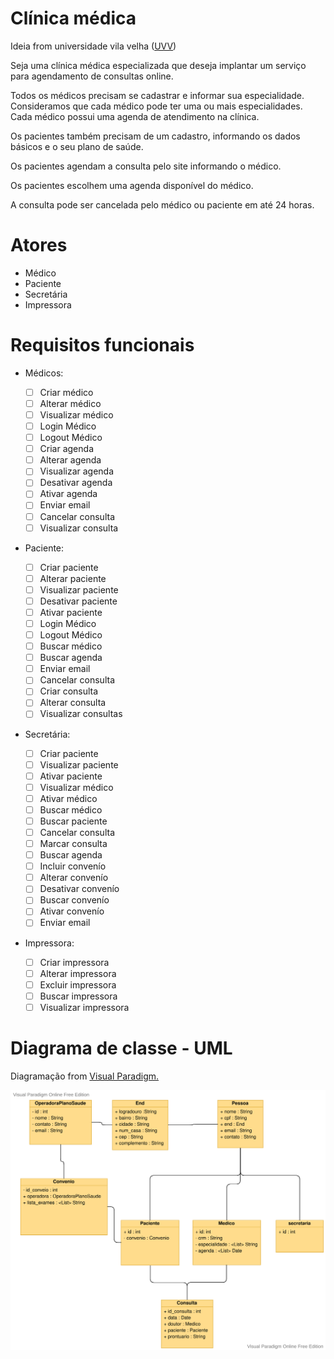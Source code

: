 # Clínica médica

Ideia from universidade vila velha ([UVV](https://www.uvv.br))

Seja uma clínica médica especializada que deseja implantar um serviço para agendamento de consultas online.

Todos os médicos precisam se cadastrar e informar sua especialidade. Consideramos que cada médico pode ter uma ou mais especialidades. Cada médico possui uma agenda de atendimento na clínica.

Os pacientes também precisam de um cadastro, informando os dados básicos e o seu plano de saúde.

Os pacientes agendam a consulta pelo site informando o médico.

Os pacientes escolhem uma agenda disponível do médico.

A consulta pode ser cancelada pelo médico ou paciente em até 24 horas.

 # Atores
 
 - Médico
 - Paciente
 - Secretária
 - Impressora

 # Requisitos funcionais

- Médicos:

    - [ ] Criar médico
    - [ ] Alterar médico
    - [ ] Visualizar médico
    - [ ] Login Médico
    - [ ] Logout Médico
    - [ ] Criar agenda
    - [ ] Alterar agenda
    - [ ] Visualizar agenda
    - [ ] Desativar agenda
    - [ ] Ativar agenda
    - [ ] Enviar email
    - [ ] Cancelar consulta
    - [ ] Visualizar consulta

- Paciente:

    - [ ] Criar paciente
    - [ ] Alterar paciente
    - [ ] Visualizar paciente
    - [ ] Desativar paciente
    - [ ] Ativar paciente
    - [ ] Login Médico
    - [ ] Logout Médico
    - [ ] Buscar médico
    - [ ] Buscar agenda
    - [ ] Enviar email
    - [ ] Cancelar consulta
    - [ ] Criar consulta
    - [ ] Alterar consulta
    - [ ] Visualizar consultas

- Secretária:
    
    - [ ] Criar paciente
    - [ ] Visualizar paciente
    - [ ] Ativar paciente
    - [ ] Visualizar médico
    - [ ] Ativar médico
    - [ ] Buscar médico
    - [ ] Buscar paciente
    - [ ] Cancelar consulta
    - [ ] Marcar consulta
    - [ ] Buscar agenda
    - [ ] Incluir convenío
    - [ ] Alterar convenío
    - [ ] Desativar convenío
    - [ ] Buscar convenío
    - [ ] Ativar convenío
    - [ ] Enviar email

- Impressora:

    - [ ] Criar impressora
    - [ ] Alterar impressora
    - [ ] Excluir impressora
    - [ ] Buscar impressora
    - [ ] Visualizar impressora

# Diagrama de classe - UML
Diagramação from [Visual Paradigm.](https://online.visual-paradigm.com/pt/diagrams/features/uml-tool/)

![Diagrama classe UML!](assets/diagrama-classes-uml-gerenciador-clinica-medica_v1-atributos.svg)




